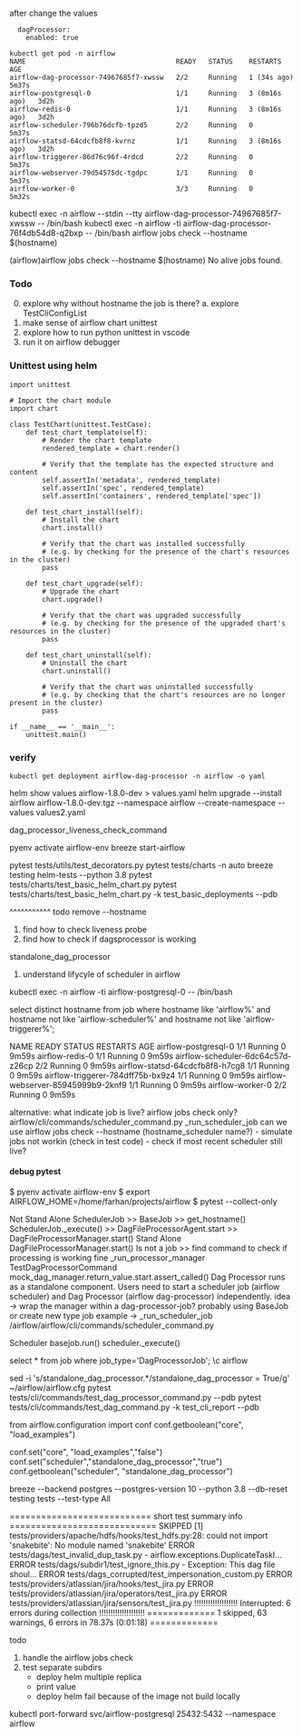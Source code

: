 after change the values
```
  dagProcessor:
    enabled: true
```

```
kubectl get pod -n airflow
NAME                                     READY   STATUS    RESTARTS        AGE
airflow-dag-processor-74967685f7-xwssw   2/2     Running   1 (34s ago)     5m37s
airflow-postgresql-0                     1/1     Running   3 (8m16s ago)   3d2h
airflow-redis-0                          1/1     Running   3 (8m16s ago)   3d2h
airflow-scheduler-796b76dcfb-tpzd5       2/2     Running   0               5m37s
airflow-statsd-64cdcfb8f8-kvrnz          1/1     Running   3 (8m16s ago)   3d2h
airflow-triggerer-86d76c96f-4rdcd        2/2     Running   0               5m37s
airflow-webserver-79d54575dc-tgdpc       1/1     Running   0               5m37s
airflow-worker-0                         3/3     Running   0               5m32s
```


kubectl exec -n airflow --stdin --tty airflow-dag-processor-74967685f7-xwssw -- /bin/bash 
kubectl exec -n airflow -ti airflow-dag-processor-76f4db54d8-q2bxp -- /bin/bash 
airflow jobs check --hostname $(hostname)

(airflow)airflow jobs check --hostname $(hostname)
No alive jobs found.

### Todo
0. explore why without hostname the job is there?
  a. explore TestCliConfigList  
1. make sense of airflow chart unittest
2. explore how to run python unittest in vscode
3. run it on airflow debugger


### Unittest using helm
```
import unittest

# Import the chart module
import chart

class TestChart(unittest.TestCase):
    def test_chart_template(self):
        # Render the chart template
        rendered_template = chart.render()
        
        # Verify that the template has the expected structure and content
        self.assertIn('metadata', rendered_template)
        self.assertIn('spec', rendered_template)
        self.assertIn('containers', rendered_template['spec'])
        
    def test_chart_install(self):
        # Install the chart
        chart.install()
        
        # Verify that the chart was installed successfully
        # (e.g. by checking for the presence of the chart's resources in the cluster)
        pass
        
    def test_chart_upgrade(self):
        # Upgrade the chart
        chart.upgrade()
        
        # Verify that the chart was upgraded successfully
        # (e.g. by checking for the presence of the upgraded chart's resources in the cluster)
        pass
        
    def test_chart_uninstall(self):
        # Uninstall the chart
        chart.uninstall()
        
        # Verify that the chart was uninstalled successfully
        # (e.g. by checking that the chart's resources are no longer present in the cluster)
        pass

if __name__ == '__main__':
    unittest.main()

``` 


### verify
```
kubectl get deployment airflow-dag-processor -n airflow -o yaml 
```


helm show values airflow-1.8.0-dev > values.yaml
helm upgrade --install airflow airflow-1.8.0-dev.tgz --namespace airflow --create-namespace --values values2.yaml


dag_processor_liveness_check_command

pyenv activate airflow-env
breeze start-airflow


pytest tests/utils/test_decorators.py
pytest tests/charts -n auto
breeze testing helm-tests  --python 3.8 
pytest tests/charts/test_basic_helm_chart.py
pytest tests/charts/test_basic_helm_chart.py -k test_basic_deployments --pdb

^^^^^^^^^^^
todo
remove --hostname
1. find how to check liveness probe
2. find how to check if dagsprocessor is working

standalone_dag_processor

1. understand lifycyle of scheduler in airflow

kubectl exec -n airflow -ti airflow-postgresql-0 -- /bin/bash 

select distinct hostname from job
where hostname like 'airflow%' 
and hostname not like 'airflow-scheduler%'
and hostname not like 'airflow-triggerer%';

NAME                                 READY   STATUS    RESTARTS   AGE
airflow-postgresql-0                 1/1     Running   0          9m59s
airflow-redis-0                      1/1     Running   0          9m59s
airflow-scheduler-6dc64c57d-z26cp    2/2     Running   0          9m59s
airflow-statsd-64cdcfb8f8-h7cg8      1/1     Running   0          9m59s
airflow-triggerer-784dff75b-bx9z4    1/1     Running   0          9m59s
airflow-webserver-85945999b9-2knf9   1/1     Running   0          9m59s
airflow-worker-0                     2/2     Running   0          9m59s


alternative:
    what indicate job is live? airflow jobs check only?
        airflow/cli/commands/scheduler_command.py _run_scheduler_job
    can we use airflow jobs check --hostname (hostname_scheduler name?)
        - simulate jobs not workin (check in test code)
        - check if most recent scheduler still live?

#### debug pytest
$ pyenv activate airflow-env
$ export AIRFLOW_HOME=/home/farhan/projects/airflow
$ pytest --collect-only

Not Stand Alone
    SchedulerJob >> BaseJob >> get_hostname()
    SchedulerJob._execute() >> DagFileProcessorAgent.start >> DagFileProcessorManager.start()
Stand Alone
    DagFileProcessorManager.start()
    Is not a job >> find command to check if processing is working fine
    _run_processor_manager
    TestDagProcessorCommand
    mock_dag_manager.return_value.start.assert_called()
    Dag Processor runs as a standalone component. Users need to start a scheduler job (airflow scheduler) and Dag Processor (airflow dag-processor) independently.
    idea -> wrap the manager within a dag-processor-job? probably using BaseJob or create new type job
    example -> _run_scheduler_job
    /airflow/airflow/cli/commands/scheduler_command.py

Scheduler
    basejob.run()
        scheduler._execute()

select * from job where job_type='DagProcessorJob';
\c airflow

sed -i 's/standalone_dag_processor.*/standalone_dag_processor = True/g' ~/airflow/airflow.cfg
pytest tests/cli/commands/test_dag_processor_command.py --pdb
pytest tests/cli/commands/test_dag_command.py -k test_cli_report --pdb


from airflow.configuration import conf
conf.getboolean("core", "load_examples")

conf.set("core", "load_examples","false")
conf.set("scheduler","standalone_dag_processor","true")
conf.getboolean("scheduler", "standalone_dag_processor")

breeze --backend postgres --postgres-version 10 --python 3.8 --db-reset testing tests --test-type All

=========================== short test summary info ============================
SKIPPED [1] tests/providers/apache/hdfs/hooks/test_hdfs.py:28: could not import 'snakebite': No module named 'snakebite'
ERROR tests/dags/test_invalid_dup_task.py - airflow.exceptions.DuplicateTaskI...
ERROR tests/dags/subdir1/test_ignore_this.py - Exception: This dag file shoul...
ERROR tests/dags_corrupted/test_impersonation_custom.py
ERROR tests/providers/atlassian/jira/hooks/test_jira.py
ERROR tests/providers/atlassian/jira/operators/test_jira.py
ERROR tests/providers/atlassian/jira/sensors/test_jira.py
!!!!!!!!!!!!!!!!!!! Interrupted: 6 errors during collection !!!!!!!!!!!!!!!!!!!!
============= 1 skipped, 63 warnings, 6 errors in 78.37s (0:01:18) =============

todo
1. handle the airflow jobs check
2. test separate subdirs
   - deploy helm multiple replica
   - print value
   - deploy helm fail because of the image not build locally


kubectl port-forward svc/airflow-postgresql 25432:5432 --namespace airflow